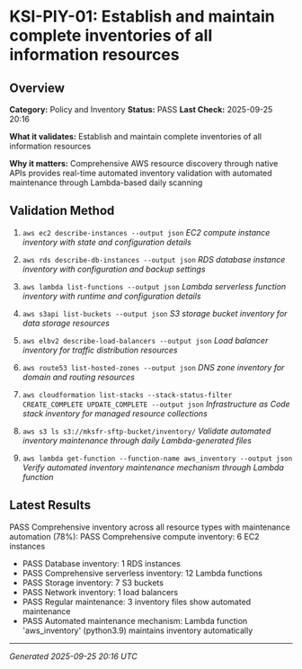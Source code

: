 # KSI-PIY-01: Establish and maintain complete inventories of all information resources

## Overview

**Category:** Policy and Inventory
**Status:** PASS
**Last Check:** 2025-09-25 20:16

**What it validates:** Establish and maintain complete inventories of all information resources

**Why it matters:** Comprehensive AWS resource discovery through native APIs provides real-time automated inventory validation with automated maintenance through Lambda-based daily scanning

## Validation Method

1. `aws ec2 describe-instances --output json`
   *EC2 compute instance inventory with state and configuration details*

2. `aws rds describe-db-instances --output json`
   *RDS database instance inventory with configuration and backup settings*

3. `aws lambda list-functions --output json`
   *Lambda serverless function inventory with runtime and configuration details*

4. `aws s3api list-buckets --output json`
   *S3 storage bucket inventory for data storage resources*

5. `aws elbv2 describe-load-balancers --output json`
   *Load balancer inventory for traffic distribution resources*

6. `aws route53 list-hosted-zones --output json`
   *DNS zone inventory for domain and routing resources*

7. `aws cloudformation list-stacks --stack-status-filter CREATE_COMPLETE UPDATE_COMPLETE --output json`
   *Infrastructure as Code stack inventory for managed resource collections*

8. `aws s3 ls s3://mksfr-sftp-bucket/inventory/`
   *Validate automated inventory maintenance through daily Lambda-generated files*

9. `aws lambda get-function --function-name aws_inventory --output json`
   *Verify automated inventory maintenance mechanism through Lambda function*

## Latest Results

PASS Comprehensive inventory across all resource types with maintenance automation (78%): PASS Comprehensive compute inventory: 6 EC2 instances
- PASS Database inventory: 1 RDS instances
- PASS Comprehensive serverless inventory: 12 Lambda functions
- PASS Storage inventory: 7 S3 buckets
- PASS Network inventory: 1 load balancers
- PASS Regular maintenance: 3 inventory files show automated maintenance
- PASS Automated maintenance mechanism: Lambda function 'aws_inventory' (python3.9) maintains inventory automatically

---
*Generated 2025-09-25 20:16 UTC*